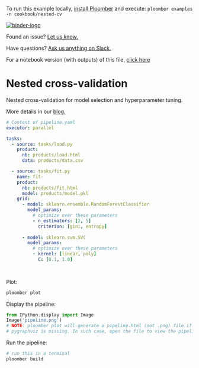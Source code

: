 <!-- start header -->
To run this example locally, [install Ploomber](https://docs.ploomber.io/en/latest/get-started/quick-start.html) and execute: `ploomber examples -n cookbook/nested-cv`

[![binder-logo](https://raw.githubusercontent.com/ploomber/projects/master/_static/open-in-jupyterlab.svg)](https://binder.ploomber.io/v2/gh/ploomber/binder-env/main?urlpath=git-pull%3Frepo%3Dhttps%253A%252F%252Fgithub.com%252Fploomber%252Fprojects%26urlpath%3Dlab%252Ftree%252Fprojects%252Fcookbook/nested-cv%252FREADME.ipynb%26branch%3Dmaster)

Found an issue? [Let us know.](https://github.com/ploomber/projects/issues/new?title=cookbook/nested-cv%20issue)

Have questions? [Ask us anything on Slack.](https://ploomber.io/community/)

For a notebook version (with outputs) of this file, [click here](https://github.com/ploomber/projects/blob/master/cookbook/nested-cv/README.ipynb)
<!-- end header -->



# Nested cross-validation

<!-- start description -->
Nested cross-validation for model selection and hyperparameter tuning.
<!-- end description -->

More details in our [blog.](https://ploomber.io/blog/nested-cv/)

<!-- #md -->
```yaml
# Content of pipeline.yaml
executor: parallel

tasks:
  - source: tasks/load.py
    product:
      nb: products/load.html
      data: products/data.csv

  - source: tasks/fit.py
    name: fit-
    product:
      nb: products/fit.html
      model: products/model.pkl
    grid:
      - model: sklearn.ensemble.RandomForestClassifier
        model_params:
          # optimize over these parameters
          - n_estimators: [2, 5]
            criterion: [gini, entropy]
    
      - model: sklearn.svm.SVC
        model_params:
          # optimize over these parameters
          - kernel: [linear, poly]
            C: [0.1, 1.0]
      
      

```
<!-- #endmd -->

Plot:

```sh
ploomber plot
```

Display the pipeline:

```python
from IPython.display import Image
Image('pipeline.png')
# NOTE: ploomber plot will generate a pipeline.html (not .png) file if
# pygraphviz is missing. In such case, open the file to view the pipeline plot
```

Run the pipeline:

```sh
# run this in a terminal
ploomber build
```
